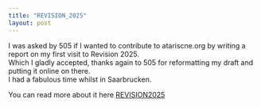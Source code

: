 ```yaml
---
title: "REVISION_2025"
layout: post
---
```


I was asked by 505 if I wanted to contribute to atariscne.org by writing a report on my first visit to Revision 2025.   
Which I gladly accepted, thanks again to 505 for reformatting my draft and putting it online on there.   
I had a fabulous time whilst in Saarbrucken.

You can read more about it here [REVISION2025](https://atariscne.org/news/index.php/lastic)

